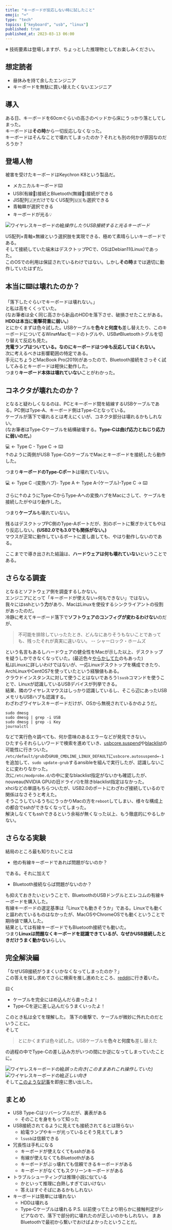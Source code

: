 ```yaml
---
title: "キーボードが反応しない時に試したこと"
emoji: "⌨️"
type: "tech"
topics: ["keyboard", "usb", "linux"]
published: true
published_at: 2023-03-13 06:00
---
```


※ 技術要素は登場しますが、ちょっとした推理物としてお楽しみください。

## 想定読者
- 昼休みを持て余したエンジニア
- キーボードを無駄に買い替えたくないエンジニア

## 導入
ある日、キーボードを60cmぐらいの高さのベッドから床にうっかり落としてしまった。  
キーボードは**その時**から一切反応しなくなった。  
キーボードはそんなことで壊れてしまったのか？それとも別の何かが原因なのだろうか？

## 登場人物
被害を受けたキーボードはKeychron K8という製品だ。
- メカニカルキーボード⌨️
- USB(有線🧬)接続とBluetooth(無線📶)接続ができる
- JIS配列🇯🇵だけでなくUS配列🇺🇸も選択できる
- 青軸🟦が選択できる
- キーボードが光る💡

![ワイヤレスキーボードの絵](/images/articles/wired-keyboard-not-working/wired-keyboard.jpeg)*操作したりUSB接続すると光るキーボード*

US配列×青軸×無線という選択肢を実現できる、極めて素晴らしいキーボードである。  
そして接続していた端末はデスクトップPCで、OSはDebian11(Linux)であった。  
このOSでの利用は保証されているわけではない。しかし**その時**までは適切に動作していたはずだ。

## 本当に⌨️は壊れたのか？
「落下したぐらいでキーボードは壊れない。」  
と私は高をくくっていた。  
(なお筆者は全く同じ高さから新品のHDDを落下させ、破損させたことがある。**HDDは本当に衝撃荷重に弱い。**)  
とにかくまずは色々試した。USBケーブルを**色々と何度も**差し替えたり、このキーボードについてるWin⇄Macモードのトグルや、USB⇄Bluetoothトグルを切り替えて反応も見た。  
**充電ランプはついている。なのにキーボードはつゆも反応してはくれない。**  
次に考えるべきは影響範囲の特定である。  
手元にちょうどMacBook Pro(2019)があったので、Bluetooth接続をさっそく試してみるとキーボードは軽快に動作した。  
つまり**キーボード本体は壊れていない**ことがわかった。  

## コネクタが壊れたのか？
となると疑わしくなるのは、PCとキーボード間を結線するUSBケーブルである。PC側はType-A、キーボード側はType-Cとなっている。  
ケーブルが落下で壊れるとは考えにくいが、コネクタ部分は壊れるかもしれない。  
(なお筆者はType-Cケーブルを結構破壊する。**Type-Cは曲げ応力とねじり応力に弱いのだ。**)  

💻 ← Type C - Type C → ⌨️  
↑のように両側がUSB Type-CのケーブルでMacとキーボードを接続したら動作した。  

つまり**キーボードのType-Cポート**は壊れていない。 

💻 ← Type C -(変換ハブ)- Type A ← Type A-(ケーブル)-Type C → ⌨️  

さらに↑のようにType-CからType-Aへの変換ハブをMacにさして、ケーブルを接続したがやはり動作した。

つまり**ケーブル**も壊れていない。 

残るはデスクトップPC側のType-Aポートだが、別のポートに繋ぎかえてもやはり反応しない。**(USB2.0でも3.0でも関係がない。)**  
マウスが正常に動作しているポートに差し直しても、やはり動作しないのである。

ここまでで導き出された結論は、**ハードウェアは何も壊れていない**ということである。

## さらなる調査
となるとソフトウェア側を調査するしかない。   
エンジニアにとって「キーボードが使えない=何もできない」ではない。  
我々にはsshという**力**があり、MacはLinuxを使役するシンクライアントの役割があったのだ。  
冷静に考えてキーボード落下で**ソフトウェアのコンフィグが変わるわけない**のだが、
> 不可能を排除していったたとき、どんなにありそうもないことであっても、残ったそれが真実に違いない。  -- シャーロック・ホームズ

という名言もあるしハードウェアの健全性をMacが示した以上、デスクトップを疑うしかできなくなっていた。(最近色々[やらかしてた](https://zenn.dev/link/comments/1e90ead7daecf5)のもあった)  
私はLinuxに詳しいわけではないが、一応Linuxデスクトップを構成できたり、ArchLinuxやCentOS7を使っていたという経験値もある。  
クラウドインスタンスに対して使うことはないであろう`lsusb`コマンドを使うことで、Linuxが認識しているUSBデバイスが列挙できる。  
結果、隣のワイヤレスマウスはしっかり認識しているし、そこら辺にあったUSBメモリもUSBハブも認識する。  
わざわざワイヤレスキーボードだけが、OSから無視されているかのようだ。  
```shell
sudo dmesg
sudo dmesg | grep -i USB
sudo dmesg | grep -i Key
journalctl
```
などで実行色々調べても、何か意味のあるエラーなどが発見できない。  
ひたすらそれらしいワードで検索を進めていき、[usbcore.suspend](https://wiki.archlinux.jp/index.php/%E9%9B%BB%E6%BA%90%E7%AE%A1%E7%90%86)や[blacklist](linux.jp/index.php/カーネルモジュール)の可能性に行きついた。   
`/etc/default/grub`の`GRUB_CMDLINE_LINUX_DEFAULT`に`usbcore.autosuspend=-1`を追加して、`sudo update-grub`するansibleを組んで実行したが、認識しないことに変わりなかった。  
次に`/etc/modprobe.d/`の中に変なblacklist指定がないかも確認したが、nouveau(NVIDIA GPUの旧ドライバ)を除きblacklist指定はなかった。  
xhciなどの単語もちらついたが、USB2.0のポートにわざわざ接続しているので関係はなさそうと考えた。  
そうこうしているうちにうっかりMacの方を`reboot`してしまい、様々な構成上の都合でsshができなくなってしまった。  
解決しなくてもsshできるという余裕が無くなった以上、もう徹底的にやるしかない。

## さらなる実験
結局のところ最も知りたいことは
- 他の有線キーボードであれば問題がないのか？

である。それに加えて
- Bluetooth接続ならば問題がないのか？

も抑えておきたいということで、BluetoothのUSBドングルとエレコムの有線キーボードを購入した。  
有線キーボードの選定基準は「Linuxでも動きそうか」である。Linuxでも動くと謳われているものはなかったが、MacOSやChromeOSでも動くということで期待値で購入した。  
結果としては有線キーボードでもBluetooth接続でも動いた。  
つまり**Linuxは問題なくキーボードを認識できているが、なぜかUSB接続したときだけうまく動かない**らしい。  

## 完全解決編
「なぜUSB接続がうまくいかなくなってしまったのか？」  
この答えを探し求めてさらに検索を推し進めたところ、[reddit](https://www.reddit.com/r/Keychron/comments/ia100g/keychron_k8_not_working_on_wired_mode/)に行き着いた。

曰く
- ケーブルを完全にはめ込んだら直ったよ！
- Type-Cを逆に差し込んだらうまくいったよ！

このとき私は全てを理解した。
落下の衝撃で、ケーブルが微妙に外れたのだということに。  
そして
> とにかくまずは色々試した。USBケーブルを**色々と何度も**差し替えた

の過程の中でType-Cの差し込み方がいつの間にか逆になってしまっていたことに。  

![ワイヤレスキーボードの絵](/images/articles/wired-keyboard-not-working/wrong_usb_connection.jpg)*誤った向き(このままあれこれ操作していた)*  
![ワイヤレスキーボードの絵](/images/articles/wired-keyboard-not-working/correct_usb_connection.jpg)*正しい向き*  
そして[このような記事](https://nlab.itmedia.co.jp/nl/articles/2101/08/news145.html)を即座に思い出した。



## まとめ
- USB Type-Cはリバーシブルだが、裏表がある
    - そのことを身をもって知った
- USB接続されてるように見えても接続されてるとは限らない
    - 給電ランプやキーが光っているとそう見えてしまう
    - `lsusb`は信頼できる
- 冗長性は手札になる
    - キーボードが使えなくてもsshがある
    - 有線が使えなくてもBluetoothがある
    - キーボードがぶっ壊れても信頼できるキーボードがある
    - キーボードがなくてもスクリーンキーボードがある
- トラブルシューティングは推理小説に似ている
    - かといって推理に白熱しすぎてはいけない
    - 答えはすぐそばにあるかもしれない
- キーボードは簡単には壊れない
    - HDDは壊れる
    - Type-Cケーブルは壊れる
P.S.
以前使ってたより明らかに接触判定がシビアなので、落下で部分的に壊れたのが正しいのかもしれない。
まあBluetoothで最初から繋いでおけばよかったということだ。